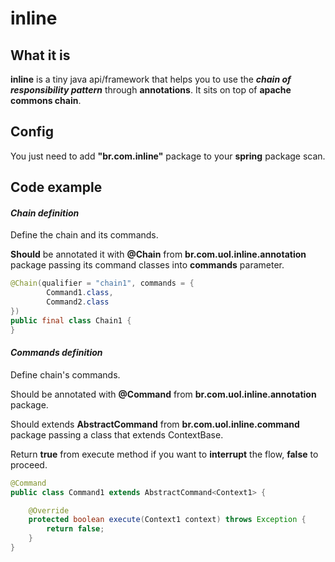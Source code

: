 # inline
## What it is
**inline** is a tiny java api/framework that helps you to use the ***chain of responsibility pattern*** through **annotations**.
It sits on top of **apache commons chain**.
## Config
You just need to add **"br.com.inline"** package to your **spring** package scan.
## Code example
#### *Chain definition*
Define the chain and its commands.

**Should** be annotated it with **@Chain** from **br.com.uol.inline.annotation** package passing its command classes into **commands** parameter.
```java
@Chain(qualifier = "chain1", commands = {
        Command1.class,
        Command2.class
})
public final class Chain1 {
}
```
#### *Commands definition*
Define chain's commands.

Should be annotated with **@Command** from **br.com.uol.inline.annotation** package.

Should extends **AbstractCommand** from **br.com.uol.inline.command** package passing a class that extends ContextBase.

Return **true** from execute method if you want to **interrupt** the flow, **false** to proceed.
```java
@Command
public class Command1 extends AbstractCommand<Context1> {

    @Override
    protected boolean execute(Context1 context) throws Exception {
        return false;
    }
}
```
